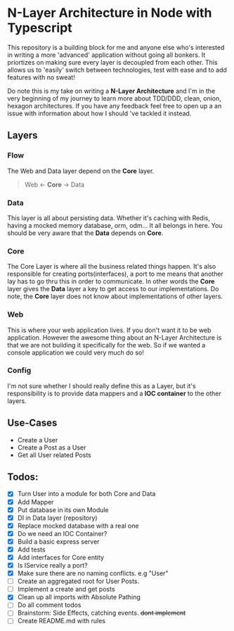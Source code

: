 # N-Layer Architecture in Node with Typescript

This repository is a building block for me and anyone else who's interested in writing a more 'advanced'
application without going all bonkers. It priortizes on making sure every layer is decoupled from each other. This allows us
to 'easily' switch between technologies, test with ease and to add features with no sweat!

Do note this is my take on writing a **N-Layer Architecture** and I'm in the very beginning of my journey to learn more about TDD/DDD, clean, onion, hexagon architectures. If you have any feedback feel free to open up a an issue with information about how I should 've tackled it instead.

## Layers

### Flow

The Web and Data layer depend on the **Core** layer.

> Web <- **Core** -> Data

### Data

This layer is all about persisting data. Whether it's caching with Redis, having a mocked memory database, orm, odm...
It all belongs in here. You should be very aware that the **Data** depends on **Core**.

### Core

The Core Layer is where all the business related things happen. It's also responsible for creating ports(interfaces),
a port to me means that another lay has to go thru this in order to communicate. In other words the **Core** layer gives the **Data** layer
a key to get access to our implementations. Do note, the **Core** layer does not know about implementations of other layers.

### Web

This is where your web application lives. If you don't want it to be web application. However the awesome thing about an N-Layer Architecture is that we are not building it specifically for the web. So if we wanted a console application we could very much do so!

### Config

I'm not sure whether I should really define this as a Layer, but it's responsibility is to provide data mappers and a **IOC container** to the other layers.

## Use-Cases

- Create a User
- Create a Post as a User
- Get all User related Posts

## Todos:

- [x] Turn User into a module for both Core and Data
- [x] Add Mapper
- [x] Put database in its own Module
- [x] DI in Data layer (repository)
- [x] Replace mocked database with a real one
- [x] Do we need an IOC Container?
- [x] Build a basic express server
- [x] Add tests
- [x] Add interfaces for Core entity
- [x] Is IService really a port?
- [x] Make sure there are no naming conflicts. e.g "User"
- [ ] Create an aggregated root for User Posts.
- [ ] Implement a create and get posts
- [x] Clean up all imports with Absolute Pathing
- [ ] Do all comment todos
- [ ] Brainstorm: Side Effects, catching events. ~~dont implement~~
- [ ] Create README.md with rules
